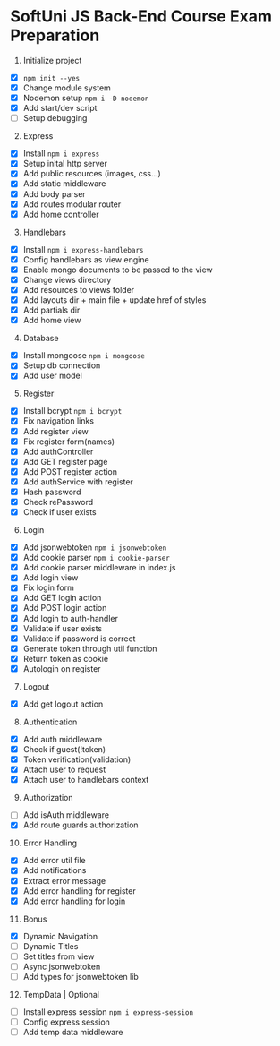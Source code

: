 # SoftUni JS Back-End Course Exam Preparation

1. Initialize project

-   [x] `npm init --yes`
-   [x] Change module system
-   [x] Nodemon setup `npm i -D nodemon`
-   [x] Add start/dev script
-   [ ] Setup debugging

2. Express

-   [x] Install `npm i express`
-   [x] Setup inital http server
-   [x] Add public resources (images, css...)
-   [x] Add static middleware
-   [x] Add body parser
-   [x] Add routes modular router
-   [x] Add home controller

3. Handlebars

-   [x] Install `npm i express-handlebars`
-   [x] Config handlebars as view engine
-   [x] Enable mongo documents to be passed to the view
-   [x] Change views directory
-   [x] Add resources to views folder
-   [x] Add layouts dir + main file + update href of styles
-   [x] Add partials dir
-   [x] Add home view

4. Database

-   [x] Install mongoose `npm i mongoose`
-   [x] Setup db connection
-   [x] Add user model

5. Register

-   [x] Install bcrypt `npm i bcrypt`
-   [x] Fix navigation links
-   [x] Add register view
-   [x] Fix register form(names)
-   [x] Add authController
-   [x] Add GET register page
-   [x] Add POST register action
-   [x] Add authService with register
-   [x] Hash password
-   [x] Check rePassword
-   [x] Check if user exists

6. Login

-   [x] Add jsonwebtoken `npm i jsonwebtoken`
-   [x] Add cookie parser `npm i cookie-parser`
-   [x] Add cookie parser middleware in index.js
-   [x] Add login view
-   [x] Fix login form
-   [x] Add GET login action
-   [x] Add POST login action
-   [x] Add login to auth-handler
-   [x] Validate if user exists
-   [x] Validate if password is correct
-   [x] Generate token through util function
-   [x] Return token as cookie
-   [x] Autologin on register

7. Logout

-   [x] Add get logout action

8. Authentication

-   [x] Add auth middleware
-   [x] Check if guest(!token)
-   [x] Token verification(validation)
-   [x] Attach user to request
-   [x] Attach user to handlebars context

9.  Authorization

-   [ ] Add isAuth middleware
-   [x] Add route guards authorization

10. Error Handling

-   [x] Add error util file
-   [x] Add notifications
-   [x] Extract error message
-   [x] Add error handling for register
-   [x] Add error handling for login

11. Bonus

-   [x] Dynamic Navigation
-   [ ] Dynamic Titles
-   [ ] Set titles from view
-   [ ] Async jsonwebtoken
-   [ ] Add types for jsonwebtoken lib

12. TempData | Optional

-   [ ] Install express session `npm i express-session`
-   [ ] Config express session
-   [ ] Add temp data middleware
